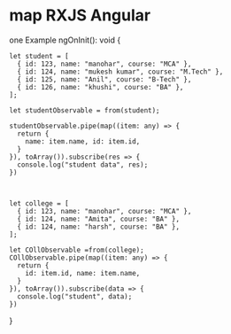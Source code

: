 # map  RXJS Angular

one Example
 ngOnInit(): void {

    let student = [
      { id: 123, name: "manohar", course: "MCA" },
      { id: 124, name: "mukesh kumar", course: "M.Tech" },
      { id: 125, name: "Anil", course: "B-Tech" },
      { id: 126, name: "khushi", course: "BA" },
    ];

    let studentObservable = from(student);

    studentObservable.pipe(map((item: any) => {
      return {
        name: item.name, id: item.id,
      }
    }), toArray()).subscribe(res => {
      console.log("student data", res);
    })



    let college = [
      { id: 123, name: "manohar", course: "MCA" },
      { id: 124, name: "Amita", course: "BA" },
      { id: 124, name: "harsh", course: "BA" },
    ];

    let COllObservable =from(college);
    COllObservable.pipe(map((item: any) => {
      return {
        id: item.id, name: item.name,
      }
    }), toArray()).subscribe(data => {
      console.log("student", data);
    })

  }
